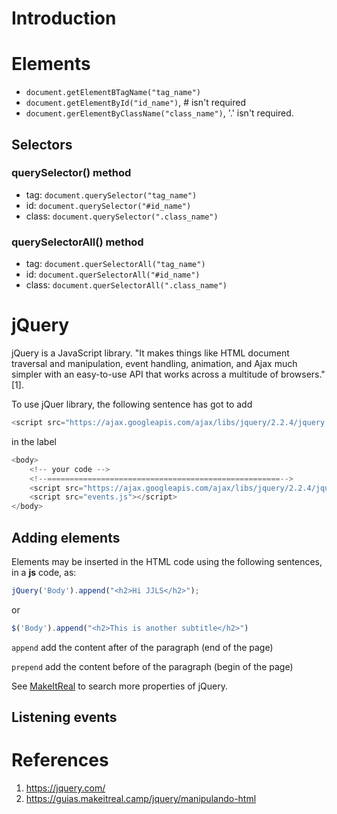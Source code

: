# Introduction

# Elements

* <code>document.getElementBTagName("tag_name")</code>
* <code>document.getElementById("id_name")</code>, # isn't required
* <code>document.gerElementByClassName("class_name")</code>, '.' isn't required.

## Selectors

### querySelector() method

* tag: <code>document.querySelector("tag_name")</code>
* id: <code>document.querySelector("#id_name")</code>
* class: <code>document.querySelector(".class_name")</code>

### querySelectorAll() method

* tag: <code>document.querSelectorAll("tag_name")</code>
* id: <code>document.querSelectorAll("#id_name")</code>
* class: <code>document.querSelectorAll(".class_name")</code>

# jQuery

jQuery is a JavaScript library. "It makes things like HTML document traversal and manipulation, event handling, animation, and Ajax much simpler with an easy-to-use API that works across a multitude of browsers." [1].


To use jQuer library, the following sentence has got to add 

```js
<script src="https://ajax.googleapis.com/ajax/libs/jquery/2.2.4/jquery.min.js"></script>
```

in the <body></body> label 

```js
<body>
    <!-- your code -->
    <!--====================================================-->
    <script src="https://ajax.googleapis.com/ajax/libs/jquery/2.2.4/jquery.min.js"></script>
    <script src="events.js"></script>
</body>
```

## Adding elements
Elements may be inserted in the HTML code using the following sentences, in a **js** code, as:

```js
jQuery('Body').append("<h2>Hi JJLS</h2>");

```

or

```js
$('Body').append("<h2>This is another subtitle</h2>")
```

<code>append</code> add the content after of the paragraph (end of the page)

<code>prepend</code> add the content before of the paragraph (begin of the page)

See [MakeItReal](https://guias.makeitreal.camp/jquery/manipulando-html) to search more properties of jQuery.

## Listening events


# References

1. https://jquery.com/
2. https://guias.makeitreal.camp/jquery/manipulando-html
